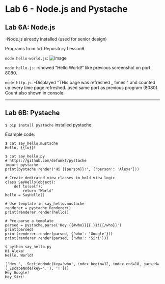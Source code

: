 # Lab 6 - Node.js and Pystache

## Lab 6A: Node.js

-Node.js already installed (used for senior design)

Programs from IoT Repository Lesson6

```node hello-world.js```: 
![image](https://user-images.githubusercontent.com/37707211/236648693-08d30ad7-1266-4d80-b149-d4b2b801e05f.png)


```node hello.js```:
-showed "Hello World!" like previous screenshot on port 8080.

```node http.js```:
-Displayed "THis page was refreshed _ times!" and counted up every time page refreshed. used same port as previous program (8080). Count also shown in console.

---
## Lab 6B: Pystache

```$ pip install pystache``` installed pystache.

Example code:
```
$ cat say_hello.mustache
Hello, {{to}}!
```

```
$ cat say_hello.py
# https://github.com/defunkt/pystache
import pystache
print(pystache.render('Hi {{person}}!', {'person': 'Alexa'}))

# Create dedicated view classes to hold view logic
class SayHello(object):
    def to(self):
        return "World"
hello = SayHello()

# Use template in say_hello.mustache
renderer = pystache.Renderer()
print(renderer.render(hello))

# Pre-parse a template
parsed = pystache.parse('Hey {{#who}}{{.}}!{{/who}}')
print(parsed)
print(renderer.render(parsed, {'who': 'Google'}))
print(renderer.render(parsed, {'who': 'Siri'}))
```

```
$ python say_hello.py
Hi Alexa!
Hello, World!

['Hey ', _SectionNode(key='who', index_begin=12, index_end=18, parsed=[_EscapeNode(key='.'), '!'])]
Hey Google!
Hey Siri!
```
